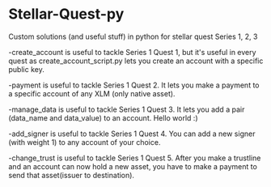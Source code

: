# Stellar-Quest-py
Custom solutions (and useful stuff) in python for stellar quest Series 1, 2, 3


-create_account is useful to tackle Series 1 Quest 1, but it's useful in every quest as create_account_script.py lets you create an account with a specific public key.

-payment is useful to tackle Series 1 Quest 2. It lets you make a payment to a specific account of any XLM (only native asset).

-manage_data is useful to tackle Series 1 Quest 3. It lets you add a pair (data_name and data_value) to an account. Hello world :)

-add_signer is useful to tackle Series 1 Quest 4. You can add a new signer (with weight 1) to any account of your choice.

-change_trust is useful to tackle Series 1 Quest 5. After you make a trustline and an account can now hold a new asset, you have to make a payment to send that asset(issuer to destination).
